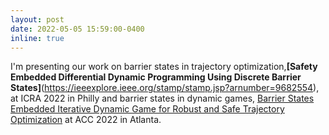 ```yaml
---
layout: post
date: 2022-05-05 15:59:00-0400
inline: true
---
```


I'm presenting our work on barrier states in trajectory optimization,<strong>[Safety Embedded Differential Dynamic Programming Using Discrete Barrier States]</strong>(https://ieeexplore.ieee.org/stamp/stamp.jsp?arnumber=9682554), at ICRA 2022 in Philly and barrier states in dynamic games, [Barrier States Embedded Iterative Dynamic Game for Robust and Safe Trajectory Optimization](https://ieeexplore.ieee.org/stamp/stamp.jsp?arnumber=9867501) at ACC 2022 in Atlanta.
